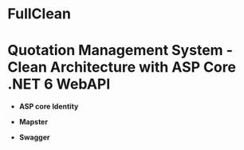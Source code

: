 # FullClean

<div class="text-center alert alert-dark">
    <h1 class="display-4">Quotation Management System - Clean Architecture with ASP Core .NET 6 WebAPI </h1>
    <ul>
        <li> 
            <p>
                <strong> ASP core Identity</strong>
            </p>
        </li>
         <li> 
            <p>
                <strong> Mapster </strong>
            </p>
        </li>
         <li> 
            <p>
                <strong> Swagger </strong>
            </p>
        </li>
    </ul>
</div>
